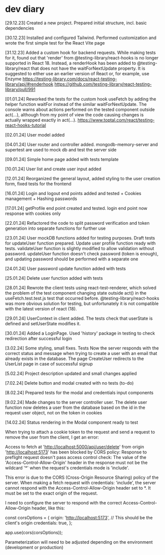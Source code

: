 # dev diary

[29.12.23] Created a new project. Prepared initial structure, incl. basic dependencies

[30.12.23] Installed and configured Tailwind. Performed customization and wrote the first simple test for the React Vite page

[31.12.23] Added a custom hook for backend requests. While making tests for it, found out that 'render' from @testing-library/react-hooks is no longer supported in React 18. Instead, a renderHook has been added to @testing-library/react that does not have the waitForNextUpdate property. It is suggested to either use an earlier version of React or, for example, use Enzyme
<https://testing-library.com/docs/react-testing-library/api/#renderhook>
<https://github.com/testing-library/react-testing-library/pull/991>

[01.01.24] Reworked the tests for the custom hook useFetch by adding the helper function waitFor instead of the similar waitForNextUpdate. The console warns about actions performed on the tested component outside act(...), although from my point of view the code causing changes is actually wrapped exactly in act(...).
<https://www.toptal.com/react/testing-react-hooks-tutorial>

[02.01.24] User model added

[04.01.24] User router and controller added. mongodb-memory-server and supertest are used to mock db and test the server side

[09.01.24] Simple home page added with tests template

[10.01.24] User list and create user input added

[12.01.24] Reorganized the general layout, added styling to the user creation form, fixed tests for the frontend

[16.01.24] Login and logout end points added and tested + Cookies management + Hashing passwords

[17.01.24] getProfile end point created and tested. login end point now response with cookies only

[22.01.24] Refactored the code to split password verification and token generation into separate functions for further use

[23.01.24] User mockDB functions added for testing purposes. Draft tests for updateUser function prepared. Update user profile function ready with tests. validateUser function is slightly modified to allow validation without password. updateUser function doesn't check password (token is enough), and updating password should be performed with a separate one

[24.01.24] User password update function added with tests

[25.01.24] Delete user function added with tests

[28.01.24] Rewrote the client tests using react-test-renderer, which solved the problem of the test component changing state outside act() in the useFetch.test.test.js test that occurred before. @testing-library/react-hooks was more obvious solution for testing, but unfortunately it is not compatible with the latest version of react (18).

[29.01.24] UserContext in client added. The tests check that userState is defined and setUserState modifies it.

[30.01.24] Added a LoginPage. Used 'history' package in testing to check redirection after successful login

[3.02.24] Some styling, small fixes. Tests
Now the server responds with the correct status and message when trying to create a user with an email that already exists in the database. The page CreateUser redirects to the UserList page in case of successful signup

[5.02.24] Project description updated and small changes applied

[7.02.24] Delete button and modal created with no tests (to-do)

[8.02.24] Prepared tests for the modal and credentials input components

[9.02.24] Made changes to the server controller user. The delete user function now deletes a user from the database based on the id in the request user object, not on the token in cookies

[14.02.24] Status rendering in the Modal component ready to test

When trying to attach a cookie token to the request and send a request to remove the user from the client, I get an error:

Access to fetch at '<http://localhost:5000/api/user/delete>' from origin '<http://localhost:5173>' has been blocked by CORS policy: Response to preflight request doesn't pass access control check: The value of the 'Access-Control-Allow-Origin' header in the response must not be the wildcard '*' when the request's credentials mode is 'include'.

This error is due to the CORS (Cross-Origin Resource Sharing) policy of the server. When making a fetch request with credentials: 'include', the server cannot respond with the Access-Control-Allow-Origin header set to *. It must be set to the exact origin of the request.

I need to configure the server to respond with the correct Access-Control-Allow-Origin header, like this:

const corsOptions = {
  origin: '<http://localhost:5173>', // This should be the client's origin
  credentials: true,
};

app.use(cors(corsOptions));

Parameterization will need to be adjusted depending on the environment (development or production)
